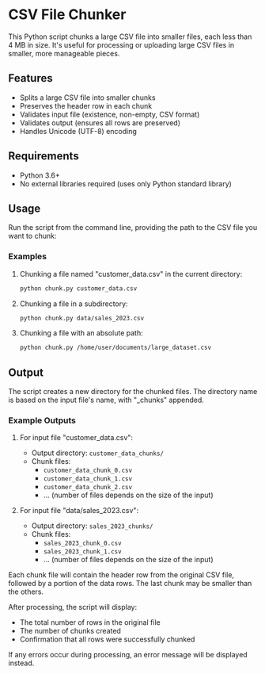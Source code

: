 # CSV File Chunker

This Python script chunks a large CSV file into smaller files, each less than 4 MB in size. It's useful for processing or uploading large CSV files in smaller, more manageable pieces.

## Features

- Splits a large CSV file into smaller chunks
- Preserves the header row in each chunk
- Validates input file (existence, non-empty, CSV format)
- Validates output (ensures all rows are preserved)
- Handles Unicode (UTF-8) encoding

## Requirements

- Python 3.6+
- No external libraries required (uses only Python standard library)

## Usage

Run the script from the command line, providing the path to the CSV file you want to chunk:

### Examples

1. Chunking a file named "customer_data.csv" in the current directory:

   ```bash
   python chunk.py customer_data.csv
   ```

2. Chunking a file in a subdirectory:

   ```bash
   python chunk.py data/sales_2023.csv
   ```

3. Chunking a file with an absolute path:

   ```bash
   python chunk.py /home/user/documents/large_dataset.csv
   ```

## Output

The script creates a new directory for the chunked files. The directory name is based on the input file's name, with "_chunks" appended.

### Example Outputs

1. For input file "customer_data.csv":
   - Output directory: `customer_data_chunks/`
   - Chunk files:
     - `customer_data_chunk_0.csv`
     - `customer_data_chunk_1.csv`
     - `customer_data_chunk_2.csv`
     - ... (number of files depends on the size of the input)

2. For input file "data/sales_2023.csv":
   - Output directory: `sales_2023_chunks/`
   - Chunk files:
     - `sales_2023_chunk_0.csv`
     - `sales_2023_chunk_1.csv`
     - ... (number of files depends on the size of the input)

Each chunk file will contain the header row from the original CSV file, followed by a portion of the data rows. The last chunk may be smaller than the others.

After processing, the script will display:
- The total number of rows in the original file
- The number of chunks created
- Confirmation that all rows were successfully chunked

If any errors occur during processing, an error message will be displayed instead.